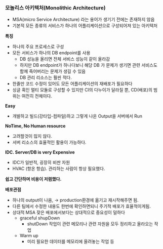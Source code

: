 ### 모놀리스 아키텍처(Monolithic Architecture)

- MSA(micro Service Architecture) 라는 용어가 생기기 전에는 존재하지 않음
- 기본적 모든 종류의 서비스가 하나의 어플리케이션으로 구성되어져 있는 아키텍처

**특징**

- 하나의 주요 프로세스로 구성
- 모든 서비스가 하나의 DB endpoint를 사용
    - DB 성능을 올리면 전체 서비스 성능이 같이 올라감
    - 하지만 DB endpoint가 하나다보니 해당 DB 가 문제가 생기면 관련 서비스도 함께 죽어버리는 문제가 생길 수 있음
    - DB 관리 리소스는 훨씬 적다.
- 한줄만 코드 수정이 있어도 모든 어플리케이션의 재배포가 필요하다
- 싱글 혹인 멀티 모듈로 구성할 수 있지만 CI의 다누이가 달라질 뿐, CD(배포)의 범위는 여전히 전체이다.

**Easy**

- 개발하고 빌드(강타입-컴파일)하고 그렇게 나온 Output을 서버에서 Run

**NoTime, No Human resource**

- 고려할것이 많지 않다.
- 서버 리소스의 효율적인 활용이 가능하다.

**IDC. Server/DB is very Expensive**

- IDC가 일반적, 굉장히 비싼 자원
- HVAC (항온 항습). 관리하는 사람이 항상 필요했다.

**쉽고 간단하며 비용이 저렴했다.**

**배포관점**

- 하나의 output이 나옴, → production환경에 옮기고 재시작해주면 됨.
- 다른 팀에서 수정한 내용도 한번에 확인하면되니 주기적 배포가 효율적이게됨.
- 상대적 MSA 잦은 배포에서보다는 상대적으로 중요성이 덜하다
    - graceful shupDown
        - shutDown 작업이 관련 메모리나 관련 자원을 모두 정리하고 올라오는 작업
    - Warm up
        - 미리 필요한 데이터를 메모리에 올려놓는 작업 등
